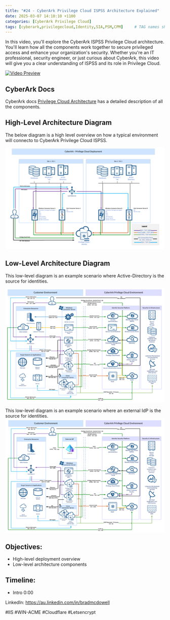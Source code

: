 ```yaml
---
title: "#24 - CyberArk Privilege Cloud ISPSS Architecture Explained"
date: 2025-03-07 14:10:10 +1100
categories: [CyberArk Privilege Cloud]
tags: [cyberark,privilegecloud,Identity,SIA,PSM,CPM]     # TAG names should always be lowercase
---
```

In this video, you'll explore the CyberArk ISPSS Privilege Cloud architecture. You'll learn how all the components work together to secure privileged access and enhance your organization's security. Whether you're an IT professional, security engineer, or just curious about CyberArk, this video will give you a clear understanding of ISPSS and its role in Privilege Cloud.

[![Video Preview](https://i.ytimg.com/vi/s_Yy13sUsv4/maxresdefault.jpg)](https://www.youtube.com/watch?v=s_Yy13sUsv4)

## CyberArk Docs
CyberArk docs [Privilege Cloud Architecture](https://docs.cyberark.com/privilege-cloud-shared-services/latest/en/content/privilege%20cloud/privcloud-detailed-architecture.htm) has a detailed description of all the components.

## High-Level Architecture Diagram 
The below diagram is a high level overview on how a typical environment will connecto to CyberArk Privilege Cloud ISPSS.

![image](https://raw.githubusercontent.com/bradmcdowell/cybrad/main/assets/img/CyberArk-High-Level.png)

## Low-Level Architecture Diagram 
This low-level diagram is an example scenario where Active-Directory is the source for identities.

![image](https://raw.githubusercontent.com/bradmcdowell/cybrad/main/assets/img/CyberArk-Low-Level-Identity-AD.png)

This low-level diagram is an example scenario where an external IdP is the source for identities.
![image](https://raw.githubusercontent.com/bradmcdowell/cybrad/main/assets/img/CyberArk-Low-Level-External-IdP.png)

## Objectives:
-  High-level deployment overview
-  Low-level architecture components

## Timeline:
- Intro 0:00

LinkedIn: https://au.linkedin.com/in/bradmcdowell

#IIS #WIN-ACME #Cloudflare #Letsencrypt
